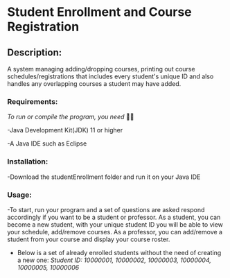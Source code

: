 # Student Enrollment and Course Registration

## Description:
A system managing adding/dropping courses, printing out course schedules/registrations that includes 
every student's unique ID and also handles any overlapping courses a student may have added.

### Requirements:
_To run or compile the program, you need_ 🚴‍♂️

-Java Development Kit(JDK) 11 or higher

-A Java IDE such as Eclipse

### Installation:
-Download the studentEnrollment folder and run it on your Java IDE

### Usage:
-To start, run your program and a set of questions are asked respond accordingly if you want to be a student or professor. As a student, you can become a new student, with your unique student ID you will be able to view your schedule, add/remove courses. As a professor, you can add/remove a student from your course and display your course roster. 

- Below is a set of already enrolled students without the need of creating a new one:
  _Student ID: 10000001, 10000002, 10000003, 10000004, 10000005, 10000006_
